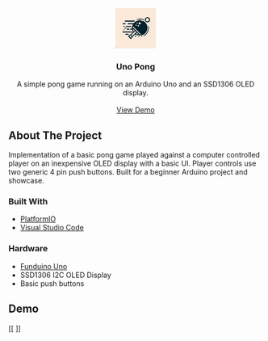 <!-- PROJECT LOGO -->
<br />
<div align="center">
  <a href="https://github.com/agastyash/uno_pong">
    <img src="assets/logo.jpg" alt="Logo" width="80" height="80">
  </a>

<h3 align="center">Uno Pong</h3>
  <p align="center">
    A simple pong game running on an Arduino Uno and an SSD1306 OLED display.
    <br />
    <br />
    <a href="https://github.com/agastyash/uno_pong">View Demo</a>
  </p>
</div>

<!-- ABOUT THE PROJECT -->
## About The Project

Implementation of a basic pong game played against a computer controlled player on an inexpensive OLED display with a basic UI. Player controls use two generic 4 pin push buttons.
Built for a beginner Arduino project and showcase.


### Built With

* [PlatformIO](https://platformio.org/)
* [Visual Studio Code](https://code.visualstudio.com/)


### Hardware

* [Funduino Uno](https://funduinoshop.com/en/electronic-modules/other/microcontroller/funduino-uno-r3-microcontroller-arduino-compatible)
* SSD1306 I2C OLED Display
* Basic push buttons

## Demo

[[ ]]
